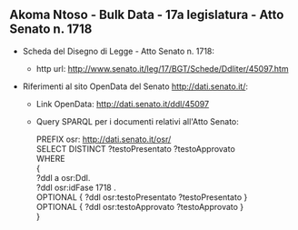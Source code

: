 ## Akoma Ntoso - Bulk Data - 17a legislatura - Atto Senato n. 1718 ##

* Scheda del Disegno di Legge - Atto Senato n. 1718:
	* http url: http://www.senato.it/leg/17/BGT/Schede/Ddliter/45097.htm

* Riferimenti al sito OpenData del Senato http://dati.senato.it/:
	* Link OpenData: http://dati.senato.it/ddl/45097
	* Query SPARQL per i documenti relativi all'Atto Senato:

        PREFIX osr: <http://dati.senato.it/osr/>  
		SELECT DISTINCT ?testoPresentato ?testoApprovato  
		WHERE  
		{  
		    ?ddl a osr:Ddl.  
		    ?ddl osr:idFase 1718 .  
		    OPTIONAL { ?ddl osr:testoPresentato ?testoPresentato }  
		    OPTIONAL { ?ddl osr:testoApprovato ?testoApprovato }  
		}
		